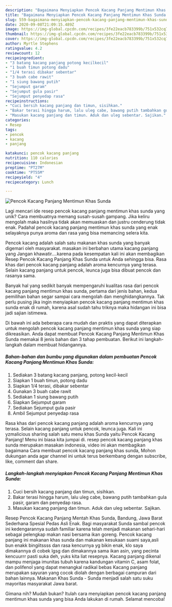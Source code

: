 ```yaml
---
description: "Bagaimana Menyiapkan Pencok Kacang Panjang Mentimun Khas Sunda yang Bikin Ngiler"
title: "Bagaimana Menyiapkan Pencok Kacang Panjang Mentimun Khas Sunda yang Bikin Ngiler"
slug: 559-bagaimana-menyiapkan-pencok-kacang-panjang-mentimun-khas-sunda-yang-bikin-ngiler
date: 2020-09-08T21:09:15.489Z
image: https://img-global.cpcdn.com/recipes/3fe22eacb783399b/751x532cq70/pencok-kacang-panjang-mentimun-khas-sunda-foto-resep-utama.jpg
thumbnail: https://img-global.cpcdn.com/recipes/3fe22eacb783399b/751x532cq70/pencok-kacang-panjang-mentimun-khas-sunda-foto-resep-utama.jpg
cover: https://img-global.cpcdn.com/recipes/3fe22eacb783399b/751x532cq70/pencok-kacang-panjang-mentimun-khas-sunda-foto-resep-utama.jpg
author: Myrtle Stephens
ratingvalue: 4.2
reviewcount: 12
recipeingredient:
- "3 batang kacang panjang potong kecilkecil"
- "1 buah timun potong dadu"
- "1/4 terasi dibakar sebentar"
- "3 buah cabe rawit"
- "1 siung bawang putih"
- "Sejumput garam"
- "Sejumput gula pasir"
- "Sejumput penyedap rasa"
recipeinstructions:
- "Cuci bersih kacang panjang dan timun, sisihkan."
- "Bakar terasi hingga harum, lalu uleg cabe, bawang putih tambahkan gula pasir, garam dan penyedap rasa."
- "Masukan kacang panjang dan timun. Aduk dan uleg sebentar. Sajikan."
categories:
- Resep
tags:
- pencok
- kacang
- panjang

katakunci: pencok kacang panjang 
nutrition: 110 calories
recipecuisine: Indonesian
preptime: "PT27M"
cooktime: "PT55M"
recipeyield: "4"
recipecategory: Lunch

---
```



![Pencok Kacang Panjang Mentimun Khas Sunda](https://img-global.cpcdn.com/recipes/3fe22eacb783399b/751x532cq70/pencok-kacang-panjang-mentimun-khas-sunda-foto-resep-utama.jpg)

Lagi mencari ide resep pencok kacang panjang mentimun khas sunda yang unik? Cara membuatnya memang susah-susah gampang. Jika keliru mengolah maka hasilnya tidak akan memuaskan dan justru cenderung tidak enak. Padahal pencok kacang panjang mentimun khas sunda yang enak selayaknya punya aroma dan rasa yang bisa memancing selera kita.

Pencok kacang adalah salah satu makanan khas sunda yang banyak digemari oleh masyarakat. masakan ini berbahan utama kacang panjang yang Jangan khawatir….karena pada kesempatan kali ini akan membagikan Resep Pencok Kacang Panjang Khas Sunda untuk Anda sehingga bisa. Rasa khas dari pencok kacang panjang adalah aroma kencurnya yang terasa. Selain kacang panjang untuk pencok, leunca juga bisa dibuat pencok dan rasanya sama.

Banyak hal yang sedikit banyak mempengaruhi kualitas rasa dari pencok kacang panjang mentimun khas sunda, pertama dari jenis bahan, kedua pemilihan bahan segar sampai cara mengolah dan menghidangkannya. Tak perlu pusing jika ingin menyiapkan pencok kacang panjang mentimun khas sunda enak di rumah, karena asal sudah tahu triknya maka hidangan ini bisa jadi sajian istimewa.


Di bawah ini ada beberapa cara mudah dan praktis yang dapat diterapkan untuk mengolah pencok kacang panjang mentimun khas sunda yang siap dikreasikan. Anda dapat membuat Pencok Kacang Panjang Mentimun Khas Sunda memakai 8 jenis bahan dan 3 tahap pembuatan. Berikut ini langkah-langkah dalam membuat hidangannya.

<!--inarticleads1-->

##### Bahan-bahan dan bumbu yang digunakan dalam pembuatan Pencok Kacang Panjang Mentimun Khas Sunda:

1. Sediakan 3 batang kacang panjang, potong kecil-kecil
1. Siapkan 1 buah timun, potong dadu
1. Siapkan 1/4 terasi, dibakar sebentar
1. Gunakan 3 buah cabe rawit
1. Sediakan 1 siung bawang putih
1. Siapkan Sejumput garam
1. Sediakan Sejumput gula pasir
1. Ambil Sejumput penyedap rasa


Rasa khas dari pencok kacang panjang adalah aroma kencurnya yang terasa. Selain kacang panjang untuk pencok, leunca juga. Kali ini yzmalicious sharing salah satu menu khas Sunda yaitu Pencok Kacang Panjang! Menu ini biasa kita jumpai di. resep pencok kacang panjang khas sunda merupakan masakan indonesia, video ini akan membagikan bagaimana Cara membuat pencok kacang panjang khas sunda, Mohon dukungan anda agar channel ini untuk terus berkembang dengan subscribe, like, comment dan share. 

<!--inarticleads2-->

##### Langkah-langkah menyiapkan Pencok Kacang Panjang Mentimun Khas Sunda:

1. Cuci bersih kacang panjang dan timun, sisihkan.
1. Bakar terasi hingga harum, lalu uleg cabe, bawang putih tambahkan gula pasir, garam dan penyedap rasa.
1. Masukan kacang panjang dan timun. Aduk dan uleg sebentar. Sajikan.


Resep Pencok Kacang Panjang Mentah Khas Sunda, Bandung, Jawa Barat Sederhana Spesial Pedas Asli Enak. Bagi masyarakat Sunda sambal pencok ini kedengarannya sudah familiar karena telah menjadi makanan sehari-hari sebagai pelengkap makan nasi bersama ikan goreng. Pencok kacang panjang ini makanan khas sunda dan makanan kesukaan suami saya,asli bun enakk bingiitssss dan rasa kencurnya yg bikin enak, klo saya dimakannya di cobek lgsg dan dimakannya sama ikan asin, yang pecinta kencuurrr pasti suka deh, yuks kita liat resepnya. Kacang panjang dikenal mampu menjaga imunitas tubuh karena kandungan vitamin C, asam folat, dan polifenol yang dapat menangkal radikal bebas Kacang panjang merupakan sayuran yang cocok diolah dengan berbagai campuran dari bahan lainnya. Makanan Khas Sunda - Sunda menjadi salah satu suku mayoritas masyarakat Jawa barat. 

Gimana nih? Mudah bukan? Itulah cara menyiapkan pencok kacang panjang mentimun khas sunda yang bisa Anda lakukan di rumah. Selamat mencoba!
